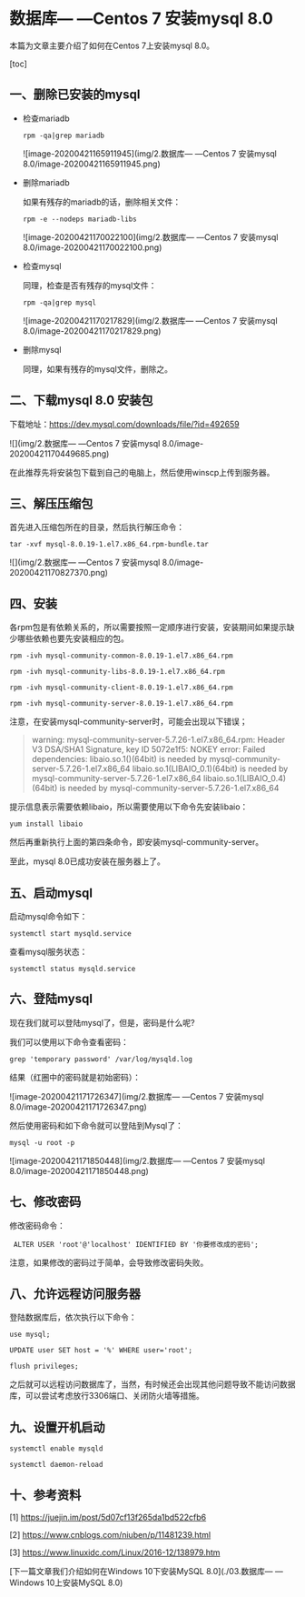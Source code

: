 # 数据库— —Centos 7 安装mysql 8.0

本篇为文章主要介绍了如何在Centos 7上安装mysql 8.0。

[toc]

## 一、删除已安装的mysql

- 检查mariadb

  ` rpm -qa|grep mariadb `

  ![image-20200421165911945](img/2.数据库— —Centos 7 安装mysql 8.0/image-20200421165911945.png)

- 删除mariadb

  如果有残存的mariadb的话，删除相关文件：

  ` rpm -e --nodeps mariadb-libs `

  ![image-20200421170022100](img/2.数据库— —Centos 7 安装mysql 8.0/image-20200421170022100.png)

- 检查mysql

  同理，检查是否有残存的mysql文件：

  `rpm -qa|grep mysql`

  ![image-20200421170217829](img/2.数据库— —Centos 7 安装mysql 8.0/image-20200421170217829.png)

- 删除mysql

  同理，如果有残存的mysql文件，删除之。



## 二、下载mysql 8.0 安装包

下载地址：https://dev.mysql.com/downloads/file/?id=492659

![](img/2.数据库— —Centos 7 安装mysql 8.0/image-20200421170449685.png)

在此推荐先将安装包下载到自己的电脑上，然后使用winscp上传到服务器。



## 三、解压压缩包

首先进入压缩包所在的目录，然后执行解压命令：

`tar -xvf mysql-8.0.19-1.el7.x86_64.rpm-bundle.tar`

![](img/2.数据库— —Centos 7 安装mysql 8.0/image-20200421170827370.png)

## 四、安装

 各rpm包是有依赖关系的，所以需要按照一定顺序进行安装，安装期间如果提示缺少哪些依赖也要先安装相应的包。

`rpm -ivh mysql-community-common-8.0.19-1.el7.x86_64.rpm`

`rpm -ivh mysql-community-libs-8.0.19-1.el7.x86_64.rpm`

`rpm -ivh mysql-community-client-8.0.19-1.el7.x86_64.rpm`

`rpm -ivh mysql-community-server-8.0.19-1.el7.x86_64.rpm`

注意，在安装mysql-community-server时，可能会出现以下错误；

> warning: mysql-community-server-5.7.26-1.el7.x86_64.rpm: Header V3 DSA/SHA1 Signature, key ID 5072e1f5: NOKEY
> error: Failed dependencies:
> 	libaio.so.1()(64bit) is needed by mysql-community-server-5.7.26-1.el7.x86_64
> 	libaio.so.1(LIBAIO_0.1)(64bit) is needed by mysql-community-server-5.7.26-1.el7.x86_64
> 	libaio.so.1(LIBAIO_0.4)(64bit) is needed by mysql-community-server-5.7.26-1.el7.x86_64

提示信息表示需要依赖libaio，所以需要使用以下命令先安装libaio：

`yum install libaio`

然后再重新执行上面的第四条命令，即安装mysql-community-server。

至此，mysql 8.0已成功安装在服务器上了。

## 五、启动mysql

启动mysql命令如下：

`systemctl start mysqld.service`

查看mysql服务状态：

`systemctl status mysqld.service`

## 六、登陆mysql

现在我们就可以登陆mysql了，但是，密码是什么呢?

我们可以使用以下命令查看密码：

`grep 'temporary password' /var/log/mysqld.log`

结果（红圈中的密码就是初始密码）：

![image-20200421171726347](img/2.数据库— —Centos 7 安装mysql 8.0/image-20200421171726347.png)

然后使用密码和如下命令就可以登陆到Mysql了：

`mysql -u root -p`

![image-20200421171850448](img/2.数据库— —Centos 7 安装mysql 8.0/image-20200421171850448.png)

## 七、修改密码

修改密码命令：

`  ALTER USER 'root'@'localhost' IDENTIFIED BY '你要修改成的密码'; `

注意，如果修改的密码过于简单，会导致修改密码失败。

## 八、允许远程访问服务器

登陆数据库后，依次执行以下命令：

`use mysql;`

`UPDATE user SET host = '%' WHERE user='root';`

`flush privileges;`

之后就可以远程访问数据库了，当然，有时候还会出现其他问题导致不能访问数据库，可以尝试考虑放行3306端口、关闭防火墙等措施。

## 九、设置开机启动

` systemctl enable mysqld `

` systemctl daemon-reload `

## 十、参考资料

[1]  https://juejin.im/post/5d07cf13f265da1bd522cfb6 

[2]  https://www.cnblogs.com/niuben/p/11481239.html 

[3]  https://www.linuxidc.com/Linux/2016-12/138979.htm 



[下一篇文章我们介绍如何在Windows 10下安装MySQL 8.0](./03.数据库— —Windows 10上安装MySQL 8.0)